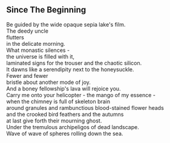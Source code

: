 Since The Beginning
-------------------
Be guided by the wide opaque sepia lake's film.  
The deedy uncle  
flutters  
in the delicate morning.  
What monastic silences -  
the universe is filled with it,  
laminated signs for the trouser and the chaotic silicon.  
It dawns like a serendipity next to the honeysuckle.  
Fewer and fewer  
bristle about another mode of joy.  
And a boney fellowship's lava will rejoice you.  
Carry me onto your helicopter - the mango of my essence -  
when the chimney is full of skeleton brain  
around granules and rambunctious blood-stained flower heads  
and the crooked bird feathers and the autumns  
at last give forth their mourning ghost.  
Under the tremulous archipeligos of dead landscape.  
Wave of wave of spheres rolling down the sea.  
